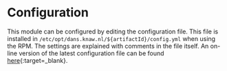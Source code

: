 Configuration
=============

This module can be configured by editing the configuration file. This file is installed in `/etc/opt/dans.knaw.nl/${artifactId}/config.yml` when using the RPM.
The settings are explained with comments in the file itself. An on-line version of the latest configuration file can be found
[here](https://github.com/DANS-KNAW/${artifactId}/blob/master/src/main/assembly/dist/cfg/config.yml){:target=_blank}.

